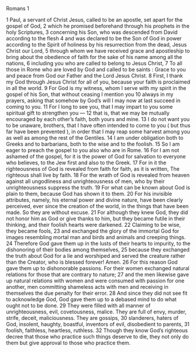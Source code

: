Romans 1

1	Paul, a servant of Christ Jesus, called to be an apostle, set apart for the gospel of God,
2	which he promised beforehand through his prophets in the holy Scriptures,
3	concerning his Son, who was descended from David according to the flesh
4	and was declared to be the Son of God in power according to the Spirit of holiness by his resurrection from the dead, Jesus Christ our Lord,
5	through whom we have received grace and apostleship to bring about the obedience of faith for the sake of his name among all the nations,
6	including you who are called to belong to Jesus Christ,
7	To all those in Rome who are loved by God and called to be saints : Grace to you and peace from God our Father and the Lord Jesus Christ.
8	First, I thank my God through Jesus Christ for all of you, because your faith is proclaimed in all the world.
9	For God is my witness, whom I serve with my spirit in the gospel of his Son, that without ceasing I mention you
10	always in my prayers, asking that somehow by God’s will I may now at last succeed in coming to you.
11	For I long to see you, that I may impart to you some spiritual gift to strengthen you —
12	that is, that we may be mutually encouraged by each other’s faith, both yours and mine.
13	I do not want you to be unaware, brothers, that I have often intended to come to you ( but thus far have been prevented ), in order that I may reap some harvest among you as well as among the rest of the Gentiles.
14	I am under obligation both to Greeks and to barbarians, both to the wise and to the foolish.
15	So I am eager to preach the gospel to you also who are in Rome.
16	For I am not ashamed of the gospel, for it is the power of God for salvation to everyone who believes, to the Jew first and also to the Greek.
17	For in it the righteousness of God is revealed from faith for faith, as it is written, The righteous shall live by faith.
18	For the wrath of God is revealed from heaven against all ungodliness and unrighteousness of men, who by their unrighteousness suppress the truth.
19	For what can be known about God is plain to them, because God has shown it to them.
20	For his invisible attributes, namely, his eternal power and divine nature, have been clearly perceived, ever since the creation of the world, in the things that have been made. So they are without excuse.
21	For although they knew God, they did not honor him as God or give thanks to him, but they became futile in their thinking, and their foolish hearts were darkened.
22	Claiming to be wise, they became fools,
23	and exchanged the glory of the immortal God for images resembling mortal man and birds and animals and creeping things.
24	Therefore God gave them up in the lusts of their hearts to impurity, to the dishonoring of their bodies among themselves,
25	because they exchanged the truth about God for a lie and worshiped and served the creature rather than the Creator, who is blessed forever! Amen.
26	For this reason God gave them up to dishonorable passions. For their women exchanged natural relations for those that are contrary to nature;
27	and the men likewise gave up natural relations with women and were consumed with passion for one another, men committing shameless acts with men and receiving in themselves the due penalty for their error.
28	And since they did not see fit to acknowledge God, God gave them up to a debased mind to do what ought not to be done.
29	They were filled with all manner of unrighteousness, evil, covetousness, malice. They are full of envy, murder, strife, deceit, maliciousness. They are gossips,
30	slanderers, haters of God, insolent, haughty, boastful, inventors of evil, disobedient to parents,
31	foolish, faithless, heartless, ruthless.
32	Though they know God’s righteous decree that those who practice such things deserve to die, they not only do them but give approval to those who practice them.

